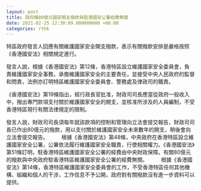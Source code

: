 ```yaml
---
layout: post
title: 政府稱80億元國安開支撥款與駐港國安公署經費無關
date: 2021-02-25 12:30:09.000000000 +08:00
categories: rthk
---
```


特區政府發言人回應有關維護國家安全開支撥款，表示有關撥款安排是嚴格按照《香港國安法》相關規定進行。

發言人說，根據《香港國安法》第12條，香港特區設立維護國家安全委員會，負責維護國家安全事務，承擔維護國家安全的主要責任，並接受中央人民政府的監督和問責，法例亦訂明特區維護國家安全委員會、警務處及律政司的職責。

《香港國安法》第19條指出，經行政長官批准，財政司司長應當從政府一般收入中，撥出專門款項支付關於維護國家安全的開支，並核准所涉及的人員編制，不受香港特區現行有關法律規定的限制。

發言人說，財政司司長須每年就該款項的控制和管理向立法會提交報告，財政司司長已作出80億元的撥款，用以支付關於維護國家安全未來數年的開支，稍後會向立法會提交報告。
　　 
根據《香港國安法》第48條，中央政府在香港特區設立維護國家安全公署，公署依法履行維護國家安全職責，行使相關權力。《香港國安法》第51條訂明，駐香港特區維護國家安全公署的經費由中央財政保障。有關80億元的撥款與中央政府駐香港特區維護國家安全公署的經費無關。
　　 
根據《香港國安法》第14條，香港特區維護國家安全委員會的工作，不受香港特區任何其他機構、組織和個人的干涉，工作信息不予公開，政府對有關撥款沒有進一步資料可以提供。
